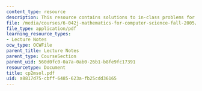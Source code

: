```yaml
---
content_type: resource
description: This resource contains solutions to in-class problems for week 2, monday.
file: /media/courses/6-042j-mathematics-for-computer-science-fall-2005/a8817d75cbff6485623afb25cdd36165_cp2msol.pdf
file_type: application/pdf
learning_resource_types:
- Lecture Notes
ocw_type: OCWFile
parent_title: Lecture Notes
parent_type: CourseSection
parent_uid: 560d0fc0-0a7a-0ab0-26b1-b8fe9fc17391
resourcetype: Document
title: cp2msol.pdf
uid: a8817d75-cbff-6485-623a-fb25cdd36165
---
```


